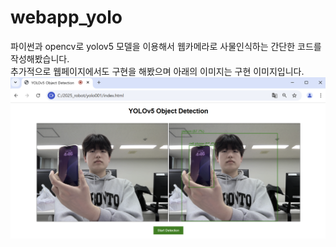 # webapp_yolo
파이썬과 opencv로  yolov5 모델을 이용해서 웹카메라로 사물인식하는 간단한 코드를 작성해봤습니다.   
추가적으로 웹페이지에서도 구현을 해봤으며 아래의 이미지는 구현 이미지입니다.
![yolo_장면](https://github.com/jjkkhh123/webapp_yolo/blob/main/image/yolo_ex.png)
